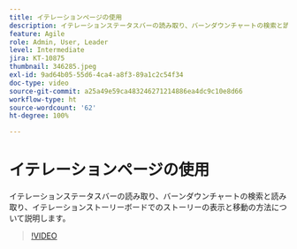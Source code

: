 ```yaml
---
title: イテレーションページの使用
description: イテレーションステータスバーの読み取り、バーンダウンチャートの検索と読み取り、イテレーションストーリーボードでのストーリーの表示と移動の方法について説明します。
feature: Agile
role: Admin, User, Leader
level: Intermediate
jira: KT-10875
thumbnail: 346285.jpeg
exl-id: 9ad64b05-55d6-4ca4-a8f3-89a1c2c54f34
doc-type: video
source-git-commit: a25a49e59ca483246271214886ea4dc9c10e8d66
workflow-type: ht
source-wordcount: '62'
ht-degree: 100%

---
```


# イテレーションページの使用

イテレーションステータスバーの読み取り、バーンダウンチャートの検索と読み取り、イテレーションストーリーボードでのストーリーの表示と移動の方法について説明します。

>[!VIDEO](https://video.tv.adobe.com/v/346285/?quality=12&learn=on)
